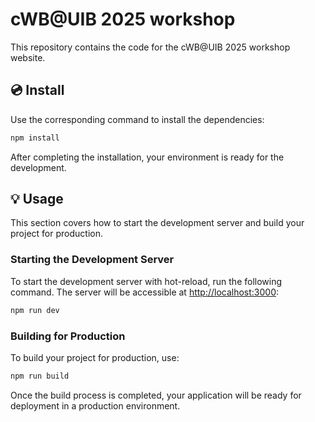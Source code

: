 # cWB@UIB 2025 workshop

This repository contains the code for the cWB@UIB 2025 workshop website.


## 💿 Install

Use the corresponding command to install the dependencies:

```bash
npm install
```

After completing the installation, your environment is ready for the development.

## 💡 Usage

This section covers how to start the development server and build your project for production.

### Starting the Development Server

To start the development server with hot-reload, run the following command. The server will be accessible at [http://localhost:3000](http://localhost:3000):

```bash
npm run dev
```

### Building for Production

To build your project for production, use:

```bash
npm run build
```

Once the build process is completed, your application will be ready for deployment in a production environment.
